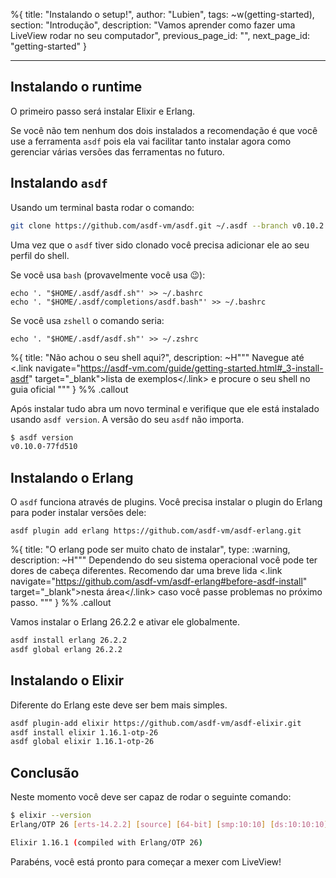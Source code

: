 %{
title: "Instalando o setup!",
author: "Lubien",
tags: ~w(getting-started),
section: "Introdução",
description: "Vamos aprender como fazer uma LiveView rodar no seu computador",
previous_page_id: "",
next_page_id: "getting-started"
}

---

## Instalando o runtime

O primeiro passo será instalar Elixir e Erlang.

Se você não tem nenhum dos dois instalados a recomendação é que você use a ferramenta `asdf` pois ela vai facilitar tanto instalar agora como gerenciar várias versões das ferramentas no futuro.

## Instalando `asdf`

Usando um terminal basta rodar o comando:

```bash
git clone https://github.com/asdf-vm/asdf.git ~/.asdf --branch v0.10.2
```

Uma vez que o `asdf` tiver sido clonado você precisa adicionar ele ao seu perfil do shell.

Se você usa `bash` (provavelmente você usa 😉):

```
echo '. "$HOME/.asdf/asdf.sh"' >> ~/.bashrc
echo '. "$HOME/.asdf/completions/asdf.bash"' >> ~/.bashrc
```

Se você usa `zshell` o comando seria:

```
echo '. "$HOME/.asdf/asdf.sh"' >> ~/.zshrc
```

%{
title: "Não achou o seu shell aqui?",
description: ~H"""
Navegue até <.link navigate="https://asdf-vm.com/guide/getting-started.html#_3-install-asdf" target="\_blank">lista de exemplos</.link> e procure o seu shell no guia oficial
"""
} %% .callout

Após instalar tudo abra um novo terminal e verifique que ele está instalado usando `asdf version`. A versão do seu `asdf` não importa.

```sh
$ asdf version
v0.10.0-77fd510
```

## Instalando o Erlang

O `asdf` funciona através de plugins. Você precisa instalar o plugin do Erlang para poder instalar versões dele:

```
asdf plugin add erlang https://github.com/asdf-vm/asdf-erlang.git
```

%{
title: "O erlang pode ser muito chato de instalar",
type: :warning,
description: ~H"""
Dependendo do seu sistema operacional você pode ter dores de cabeça diferentes. Recomendo dar uma breve lida <.link navigate="https://github.com/asdf-vm/asdf-erlang#before-asdf-install" target="\_blank">nesta área</.link> caso você passe problemas no próximo passo.
"""
} %% .callout

Vamos instalar o Erlang 26.2.2 e ativar ele globalmente.

```sh
asdf install erlang 26.2.2
asdf global erlang 26.2.2
```

## Instalando o Elixir

Diferente do Erlang este deve ser bem mais simples.

```sh
asdf plugin-add elixir https://github.com/asdf-vm/asdf-elixir.git
asdf install elixir 1.16.1-otp-26
asdf global elixir 1.16.1-otp-26
```

## Conclusão

Neste momento você deve ser capaz de rodar o seguinte comando:

```sh
$ elixir --version
Erlang/OTP 26 [erts-14.2.2] [source] [64-bit] [smp:10:10] [ds:10:10:10] [async-threads:1] [jit]

Elixir 1.16.1 (compiled with Erlang/OTP 26)
```

Parabéns, você está pronto para começar a mexer com LiveView!